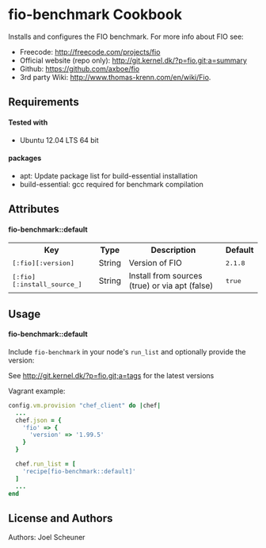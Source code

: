fio-benchmark Cookbook
======================
Installs and configures the FIO benchmark. For more info about FIO see:
* Freecode: http://freecode.com/projects/fio
* Official website (repo only): http://git.kernel.dk/?p=fio.git;a=summary
* Github: https://github.com/axboe/fio
* 3rd party Wiki: http://www.thomas-krenn.com/en/wiki/Fio.


Requirements
------------

#### Tested with
* Ubuntu 12.04 LTS 64 bit


#### packages
- apt: Update package list for build-essential installation
- build-essential: gcc required for benchmark compilation

Attributes
----------

#### fio-benchmark::default
<table>
  <tr>
    <th>Key</th>
    <th>Type</th>
    <th>Description</th>
    <th>Default</th>
  </tr>
  <tr>
    <td><tt>[:fio][:version]</tt></td>
    <td>String</td>
    <td>Version of FIO</td>
    <td><tt>2.1.8</tt></td>
  </tr>
  <tr>
    <td><tt>[:fio][:install_source_]</tt></td>
    <td>String</td>
    <td>Install from sources (true) or via apt (false)</td>
    <td><tt>true</tt></td>
  </tr>
</table>

Usage
-----
#### fio-benchmark::default

Include `fio-benchmark` in your node's `run_list` and optionally provide the version:

See http://git.kernel.dk/?p=fio.git;a=tags for the latest versions

Vagrant example:

```ruby
config.vm.provision "chef_client" do |chef|
  ...
  chef.json = {
    'fio' => {
      'version' => '1.99.5'
    }
  }

  chef.run_list = [
    'recipe[fio-benchmark::default]'
  ]
  ...
end
```

License and Authors
-------------------
Authors: Joel Scheuner
